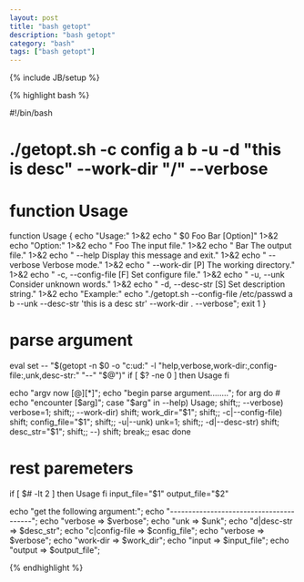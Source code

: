 ```yaml
---
layout: post
title: "bash getopt"
description: "bash getopt"
category: "bash"
tags: ["bash getopt"]
---
```

{% include JB/setup %}


{% highlight bash %}

#!/bin/bash

#
# ./getopt.sh  -c config a b -u   -d "this is desc" --work-dir "/"  --verbose
#

#   function Usage
function Usage {
    echo "Usage:" 1>&2
    echo "    $0 Foo Bar [Option]" 1>&2
    echo "Option:" 1>&2
    echo "    Foo                       The input file." 1>&2
    echo "    Bar                       The output file." 1>&2
    echo "        --help                Display this message and exit." 1>&2
    echo "        --verbose             Verbose mode." 1>&2
    echo "        --work-dir [P]        The working directory." 1>&2
    echo "    -c, --config-file [F]     Set configure file." 1>&2
    echo "    -u, --unk                 Consider unknown words." 1>&2
    echo "    -d, --desc-str [S]        Set description string." 1>&2
    echo "Example:"
    echo "./getopt.sh --config-file /etc/passwd a b --unk --desc-str 'this is a desc str' --work-dir . --verbose";
    exit 1
}
 
#   parse argument
eval set -- "$(getopt -n $0 -o "c:ud:" -l "help,verbose,work-dir:,config-file:,unk,desc-str:" "--" "$@")"
if  [ $? -ne 0 ]
then
    Usage
fi

echo "argv now [$@] [$*]";
echo "begin parse argument........";
for arg
do
    # echo "encounter [$arg]";
    case "$arg" in
       --help)            Usage; shift;;
       --verbose)         verbose=1; shift;;
       --work-dir)        shift; work_dir="$1"; shift;;
       -c|--config-file)  shift; config_file="$1"; shift;;
       -u|--unk)          unk=1;   shift;;
       -d|--desc-str)     shift; desc_str="$1"; shift;;
       --)                shift; break;;
    esac
done
 
#   rest paremeters
if [ $# -lt 2 ]
then
    Usage
fi
input_file="$1"
output_file="$2"

echo "get the following argument:";
echo "----------------------------------------";
echo "verbose         => $verbose";
echo "unk             => $unk";
echo "d|desc-str      => $desc_str";
echo "c|config-file   => $config_file";
echo "verbose         => $verbose";
echo "work-dir        => $work_dir";
echo "input           => $input_file";
echo "output          => $output_file";


{% endhighlight %}
